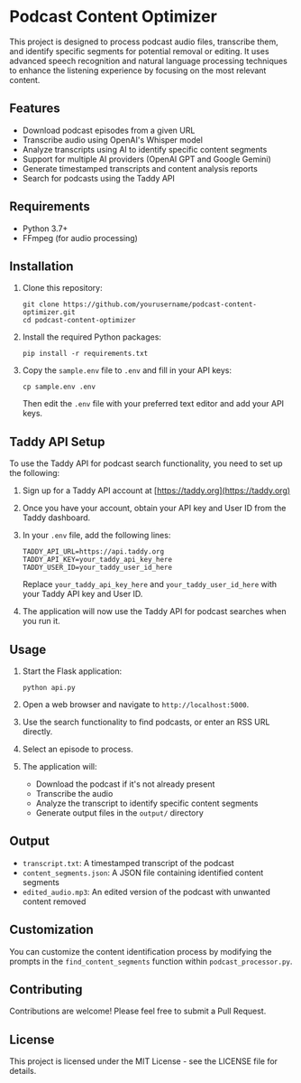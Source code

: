 # Podcast Content Optimizer

This project is designed to process podcast audio files, transcribe them, and identify specific segments for potential removal or editing. It uses advanced speech recognition and natural language processing techniques to enhance the listening experience by focusing on the most relevant content.

## Features

- Download podcast episodes from a given URL
- Transcribe audio using OpenAI's Whisper model
- Analyze transcripts using AI to identify specific content segments
- Support for multiple AI providers (OpenAI GPT and Google Gemini)
- Generate timestamped transcripts and content analysis reports
- Search for podcasts using the Taddy API

## Requirements

- Python 3.7+
- FFmpeg (for audio processing)

## Installation

1. Clone this repository:
   ```
   git clone https://github.com/yourusername/podcast-content-optimizer.git
   cd podcast-content-optimizer
   ```

2. Install the required Python packages:
   ```
   pip install -r requirements.txt
   ```

3. Copy the `sample.env` file to `.env` and fill in your API keys:
   ```
   cp sample.env .env
   ```
   Then edit the `.env` file with your preferred text editor and add your API keys.

## Taddy API Setup

To use the Taddy API for podcast search functionality, you need to set up the following:

1. Sign up for a Taddy API account at [https://taddy.org](https://taddy.org)

2. Once you have your account, obtain your API key and User ID from the Taddy dashboard.

3. In your `.env` file, add the following lines:
   ```
   TADDY_API_URL=https://api.taddy.org
   TADDY_API_KEY=your_taddy_api_key_here
   TADDY_USER_ID=your_taddy_user_id_here
   ```
   Replace `your_taddy_api_key_here` and `your_taddy_user_id_here` with your Taddy API key and User ID.

4. The application will now use the Taddy API for podcast searches when you run it.

## Usage

1. Start the Flask application:
   ```
   python api.py
   ```

2. Open a web browser and navigate to `http://localhost:5000`.

3. Use the search functionality to find podcasts, or enter an RSS URL directly.

4. Select an episode to process.

5. The application will:
   - Download the podcast if it's not already present
   - Transcribe the audio
   - Analyze the transcript to identify specific content segments
   - Generate output files in the `output/` directory

## Output

- `transcript.txt`: A timestamped transcript of the podcast
- `content_segments.json`: A JSON file containing identified content segments
- `edited_audio.mp3`: An edited version of the podcast with unwanted content removed

## Customization

You can customize the content identification process by modifying the prompts in the `find_content_segments` function within `podcast_processor.py`.

## Contributing

Contributions are welcome! Please feel free to submit a Pull Request.

## License

This project is licensed under the MIT License - see the LICENSE file for details.
